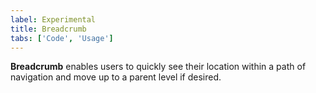 ```yaml
---
label: Experimental
title: Breadcrumb
tabs: ['Code', 'Usage']
---
```


<page-intro>**Breadcrumb** enables users to quickly see their location within a path of navigation and move up to a parent level if desired.</page-intro>

<component 
    name="Experimental Breadcrumb"
    component="breadcrumb" 
    variation="breadcrumb"
    experimental="true"
    >
</component>
